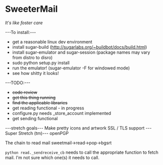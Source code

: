 SweeterMail
===========
_It's like foster care_

---To install:---
- get a reasonable linux dev environment
- install sugar-build (http://sugarlabs.org/~buildbot/docs/build.html)
- install sugar-emulator and sugar-session (package names may vary from distro to disro)
- sudo python setup.py install
- run the emulator! (sugar-emulator -F for windowed mode)
- see how shitty it looks!

---TODO:---

* ~~code review~~
* ~~get this thing running~~
* ~~find the applicable libraries~~
* get reading functional - in progress
* configure.py needs _store_account implemented
* get sending functional

---stretch goals---
Make pretty icons and artwork
SSL / TLS support
---Super Stretch (tm)---
openPGP

The chain to read mail
sweetmail->read->pop->bgsrt

`python read._sendreceive_cb` needs to call the appropriate function to fetch mail.
I'm not sure which one(s) it needs to call.
